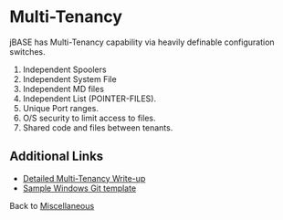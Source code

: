 # Multi-Tenancy

<PageHeader />

jBASE has Multi-Tenancy capability via heavily definable configuration switches.

1. Independent Spoolers
2. Independent System File
3. Independent MD files
4. Independent List (POINTER-FILES).
5. Unique Port ranges.
6. O/S security to limit access to files.
7. Shared code and files between tenants.

## Additional Links

- [Detailed Multi-Tenancy Write-up](./jBASE_and_MultiTenancy.md)
- [Sample Windows Git template](https://github.com/zumasys/jbase_multitenancy_windows)

Back to [Miscellaneous](./../README.md)

<PageFooter />
